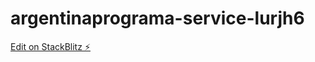 # argentinaprograma-service-lurjh6

[Edit on StackBlitz ⚡️](https://stackblitz.com/edit/argentinaprograma-service-lurjh6)